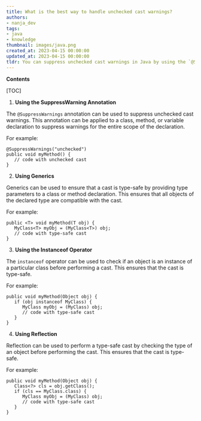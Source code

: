 ```yaml
---
title: What is the best way to handle unchecked cast warnings?
authors:
- nanja_dev
tags:
- java
- knowledge
thumbnail: images/java.png
created_at: 2023-04-15 00:00:00
updated_at: 2023-04-15 00:00:00
tldr: You can suppress unchecked cast warnings in Java by using the `@SuppressWarnings(`unchecked`)` annotation.
---
```


**Contents**

[TOC]

1. **Using the SuppressWarning Annotation**

The `@SuppressWarnings` annotation can be used to suppress unchecked cast warnings. This annotation can be applied to a class, method, or variable declaration to suppress warnings for the entire scope of the declaration.

For example:

```
@SuppressWarnings("unchecked")
public void myMethod() {
   // code with unchecked cast
}
```

2. **Using Generics**

Generics can be used to ensure that a cast is type-safe by providing type parameters to a class or method declaration. This ensures that all objects of the declared type are compatible with the cast.

For example:

```
public <T> void myMethod(T obj) {
   MyClass<T> myObj = (MyClass<T>) obj;
   // code with type-safe cast
}
```

3. **Using the Instanceof Operator**

The `instanceof` operator can be used to check if an object is an instance of a particular class before performing a cast. This ensures that the cast is type-safe.

For example:

```
public void myMethod(Object obj) {
   if (obj instanceof MyClass) {
      MyClass myObj = (MyClass) obj;
      // code with type-safe cast
   }
}
```

4. **Using Reflection**

Reflection can be used to perform a type-safe cast by checking the type of an object before performing the cast. This ensures that the cast is type-safe.

For example:

```
public void myMethod(Object obj) {
   Class<?> cls = obj.getClass();
   if (cls == MyClass.class) {
      MyClass myObj = (MyClass) obj;
      // code with type-safe cast
   }
}
```
